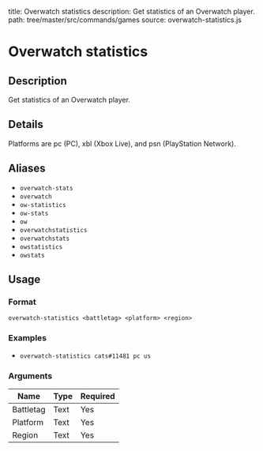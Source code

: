 title: Overwatch statistics
description: Get statistics of an Overwatch player.
path: tree/master/src/commands/games
source: overwatch-statistics.js

# Overwatch statistics

## Description

Get statistics of an Overwatch player.

## Details

Platforms are pc (PC), xbl (Xbox Live), and psn (PlayStation Network).

## Aliases

* `overwatch-stats`
* `overwatch`
* `ow-statistics`
* `ow-stats`
* `ow`
* `overwatchstatistics`
* `overwatchstats`
* `owstatistics`
* `owstats`

## Usage

### Format

`overwatch-statistics <battletag> <platform> <region>`

### Examples

* `overwatch-statistics cats#11481 pc us`

### Arguments

| Name      | Type   | Required |
|-----------|--------|----------|
| Battletag | Text   | Yes      |
| Platform  | Text   | Yes      |
| Region    | Text   | Yes      |
